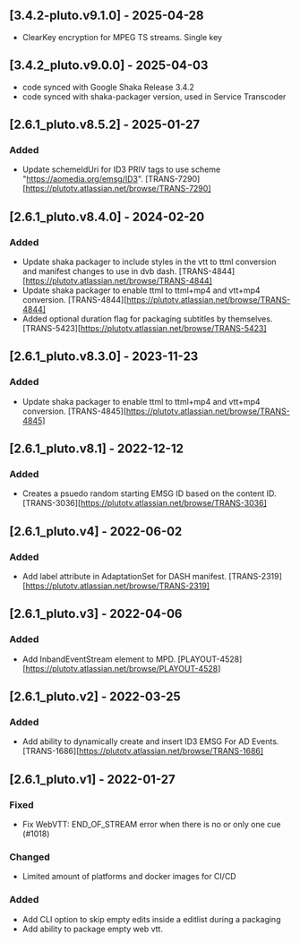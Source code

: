 
## [3.4.2-pluto.v9.1.0] - 2025-04-28
- ClearKey encryption for MPEG TS streams. Single key

## [3.4.2_pluto.v9.0.0] - 2025-04-03
 - code synced with Google Shaka Release 3.4.2
 - code synced with shaka-packager version, used in Service Transcoder

## [2.6.1_pluto.v8.5.2] - 2025-01-27
### Added
 - Update schemeIdUri for ID3 PRIV tags to use scheme "https://aomedia.org/emsg/ID3". [TRANS-7290][https://plutotv.atlassian.net/browse/TRANS-7290]
## [2.6.1_pluto.v8.4.0] - 2024-02-20
### Added
 - Update shaka packager to include styles in the vtt to ttml conversion and manifest changes to use in dvb dash. [TRANS-4844][https://plutotv.atlassian.net/browse/TRANS-4844]
 - Update shaka packager to enable ttml to ttml+mp4 and vtt+mp4 conversion. [TRANS-4844][https://plutotv.atlassian.net/browse/TRANS-4844]
 - Added optional duration flag for packaging subtitles by themselves. [TRANS-5423][https://plutotv.atlassian.net/browse/TRANS-5423]
## [2.6.1_pluto.v8.3.0] - 2023-11-23
### Added
 - Update shaka packager to enable ttml to ttml+mp4 and vtt+mp4 conversion. [TRANS-4845][https://plutotv.atlassian.net/browse/TRANS-4845]
## [2.6.1_pluto.v8.1] - 2022-12-12
### Added
 - Creates a psuedo random starting EMSG ID based on the content ID. [TRANS-3036][https://plutotv.atlassian.net/browse/TRANS-3036]
## [2.6.1_pluto.v4] - 2022-06-02
### Added
 - Add label attribute in AdaptationSet for DASH manifest. [TRANS-2319][https://plutotv.atlassian.net/browse/TRANS-2319]

## [2.6.1_pluto.v3] - 2022-04-06
### Added
 - Add InbandEventStream element to MPD. [PLAYOUT-4528][https://plutotv.atlassian.net/browse/PLAYOUT-4528]

## [2.6.1_pluto.v2] - 2022-03-25
### Added
 - Add ability to dynamically create and insert ID3 EMSG For AD Events. [TRANS-1686][https://plutotv.atlassian.net/browse/TRANS-1686]

## [2.6.1_pluto.v1] - 2022-01-27
### Fixed
 - Fix WebVTT: END_OF_STREAM error when there is no or only one cue (#1018)
### Changed
 - Limited amount of platforms and docker images for CI/CD
### Added
 - Add CLI option to skip empty edits inside a editlist during a packaging
 - Add ability to package empty web vtt.